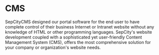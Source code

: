# CMS
SepCityCMS designed our portal software for the end user to have complete control of their business Internet or Intranet website without any knowledge of HTML or other programming languages. SepCity's website development coupled with a sophisticated yet user-friendly Content Management System (CMS), offers the most comprehensive solution for your company or organization's website needs.
